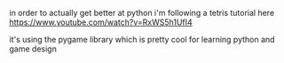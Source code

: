 in order to actually get better at python i'm following a tetris tutorial here https://www.youtube.com/watch?v=RxWS5h1UfI4

it's using the pygame library which is pretty cool for learning python and game design